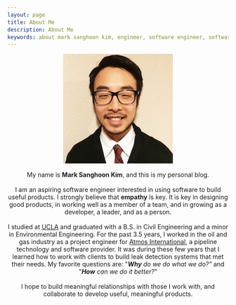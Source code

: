 ```yaml
---
layout: page
title: About Me
description: About Me
keywords: about mark sanghoon kim, engineer, software engineer, software, web, web development
---
```


<p align="center">
  <img src="/images/markprofile-new.jpg">
  <div align="center">
  	My name is <strong>Mark Sanghoon Kim</strong>, and this is my personal blog.
  	<br><br>
  	I am an aspiring software engineer interested in using software to build useful products. I strongly believe that <strong>empathy</strong> is key. It is key in designing good products, in working well as a member of a team, and in growing as a developer, a leader, and as a person.
  	<br><br>
  	I studied at <a href="http://www.ucla.edu/">UCLA</a> and graduated with a B.S. in Civil Engineering and a minor in Environmental Engineering. For the past 3.5 years, I worked in the oil and gas industry as a project engineer for <a href="https://atmosi.com/">Atmos International</a>, a pipeline technology and software provider. It was during these few years that I learned how to work with clients to build leak detection systems that met their needs. My favorite questions are: "<strong><em>Why</em></strong> <em>do we do what we do?"</em> and "<b><em>How</em></b> <em>can we do it better?</em>"
  	<br><br>
  	I hope to build meaningful relationships with those I work with, and collaborate to develop useful, meaningful products. 
  </div>
</p>


